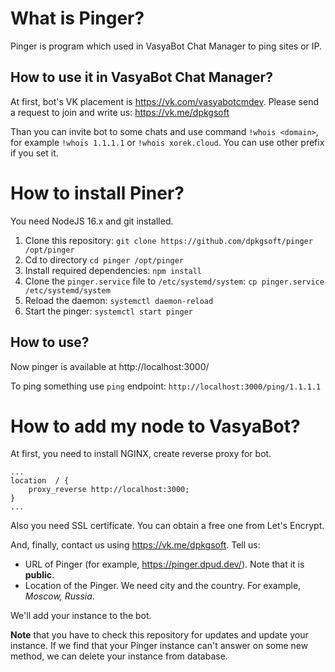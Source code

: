 # What is Pinger?
Pinger is program which used  in VasyaBot Chat Manager to ping sites or IP.

## How to use it in VasyaBot Chat Manager?
At first, bot's VK placement is https://vk.com/vasyabotcmdev.
Please send a request to join and write us: https://vk.me/dpkgsoft

Than you can invite bot to some chats and use command `!whois <domain>`, for example `!whois 1.1.1.1` or `!whois xorek.cloud`. You can use other prefix if you set it.

# How to install Piner?
You need NodeJS 16.x and git installed.

1. Clone this repository: `git clone https://github.com/dpkgsoft/pinger /opt/pinger`
2. Cd to directory `cd pinger /opt/pinger`
3. Install required dependencies: `npm install`
4. Clone the `pinger.service` file to `/etc/systemd/system`: `cp pinger.service /etc/systemd/system`
5. Reload the daemon: `systemctl daemon-reload`
6. Start the pinger: `systemctl start pinger`

## How to use?
Now pinger is available at http://localhost:3000/

To ping something use `ping` endpoint: `http://localhost:3000/ping/1.1.1.1`

# How to add my node to VasyaBot?
At first, you need to install NGINX, create reverse proxy for bot.
```
...
location  / {
    proxy_reverse http://localhost:3000;
}
...
```
Also you need SSL certificate. You can obtain a free one from Let's Encrypt.

And, finally, contact us using https://vk.me/dpkgsoft. Tell us:
- URL of Pinger (for example, https://pinger.dpud.dev/). Note that it is **public**.
- Location of the Pinger. We need city and the country. For example, *Moscow, Russia*.

We'll add your instance to the bot.

**Note** that you have to check this repository for updates and update your instance. If we find that your Pinger instance can't answer on some new method, we can delete your instance from database.